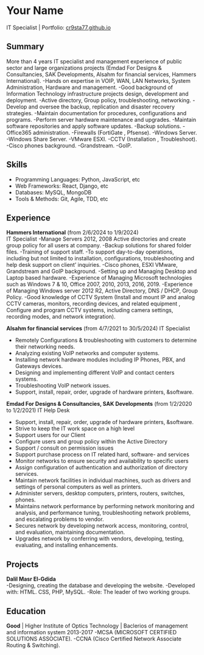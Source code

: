 # Your Name
IT Specialist | Portfolio: [cr9sta77.github.io](https://cr9sta77.github.io)

## Summary
More than 4 years IT specialist and management experience of public sector and large organizations projects
(Emdad For Designs & Consultancies, SAK Developments, Alsahm for financial services, Hammers International).
-Hands on expertise in VOIP, WAN, LAN Networks, System Administration, Hardware and management.
-Good background of Information Technology infrastructure projects design, development and deployment.
-Active directory, Group policy, troubleshooting, networking.
-Develop and oversee the backup, replication and disaster recovery strategies.
-Maintain documentation for procedures, configurations and programs.
-Perform server hardware maintenance and upgrades.
-Maintain software repositories and apply software updates.
-Backup solutions.
-Office365 administration.
-Firewalls (FortiGate , Pfsense).
-Windows Server.
-Windows Share Server.
-VMware ESXI.
-CCTV (Installation , Troubleshoot).
-Cisco phones background.
-Grandstream.
-GoIP.

## Skills
- Programming Languages: Python, JavaScript, etc 
- Web Frameworks: React, Django, etc
- Databases: MySQL, MongoDB
- Tools & Methods: Git, Agile, TDD, etc

## Experience
**Hammers International** (from 2/6/2024 to 1/9/2024)   
IT Specialist 
-Manage Servers 2012, 2008 Active directories and create group policy for all users at company.
-Backup solutions for shared folder files.
-Training of support staff.
-To support day-to-day operations, including but not limited to installation, configurations,
troubleshooting and help desk support on client’ inquiries.
-Cisco phones, ESXI VMware, Grandstream and GoIP background.
-Setting up and Managing Desktop and Laptop based hardware.
-Experience of Managing Microsoft technologies such as Windows 7 & 10, Office 2007, 2010, 2013,
2016, 2019.
-Experience of Managing Windows server 2012 R2, Active Directory, DNS / DHCP, Group Policy.
-Good knowledge of CCTV System (Install and mount IP and analog CCTV cameras, monitors,
recording devices, and related equipment , Configure and program CCTV systems, including
camera settings, recording modes, and network integration). 

**Alsahm for financial services** (from 4/7/2021 to 30/5/2024)
IT Specialist 
- Remotely Configurations & troubleshooting with customers to determine their networking needs.
- Analyzing existing VoIP networks and computer systems.
- Installing network hardware modules including IP Phones, PBX, and Gateways devices.
- Designing and implementing different VoIP and contact centers systems.
- Troubleshooting VoIP network issues.
- Support, install, repair, order, upgrade of hardware printers, &software.

**Emdad For Designs & Consultancies, SAK Developments** (from 1/2/2020 to 1/2/2021)
IT Help Desk
- Support, install, repair, order, upgrade of hardware printers, &software.
- Strive to keep the IT work space on a high level
- Support users for our Client
- Configure users and group policy within the Active Directory
- Support / consult on permission issues
- Support purchase process on IT related hard, software- and services
- Monitor networks to ensure security and availability to specific users
- Assign configuration of authentication and authorization of directory services.
- Maintain network facilities in individual machines, such as drivers and settings of personal
computers as well as printers.
- Administer servers, desktop computers, printers, routers, switches, phones.
- Maintains network performance by performing network monitoring and analysis, and
performance tuning, troubleshooting network problems, and escalating problems to vendor.
- Secures network by developing network access, monitoring, control, and evaluation, maintaining
documentation.
- Upgrades network by conferring with vendors, developing, testing, evaluating, and installing
enhancements.

## Projects
**Dalil Masr El-Gdida**  
-Designing, creating the database and developing the website.
-Developed with: HTML. CSS, PHP, MySQL.
-Role: The leader of two working groups. 

## Education
**Good** | Higher Institute of Optics Technology | Baclerios of management and information system 2013-2017
-MCSA (MICROSOFT CERTIFIED SOLUTIONS ASSOCIATE).
-CCNA (Cisco Certified Network Associate Routing & Switching).

